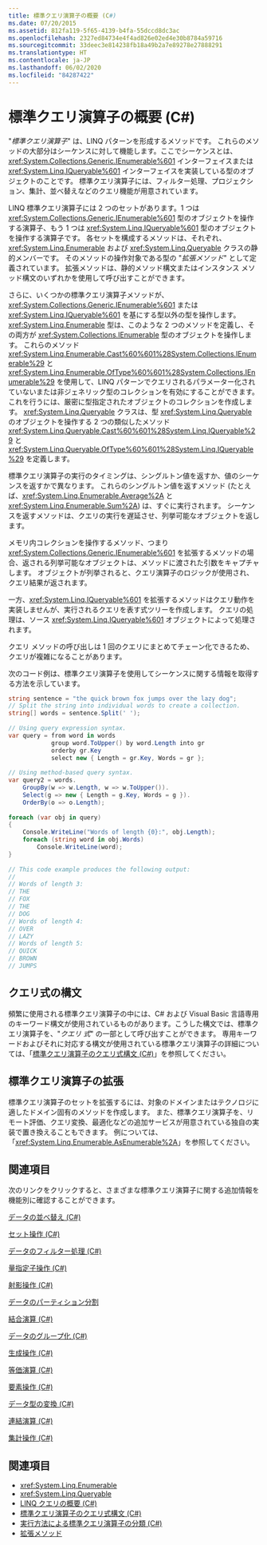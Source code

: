 ```yaml
---
title: 標準クエリ演算子の概要 (C#)
ms.date: 07/20/2015
ms.assetid: 812fa119-5f65-4139-b4fa-55dccd8dc3ac
ms.openlocfilehash: 2327ed84734e4f4ad826e02ed4e30b8784a59716
ms.sourcegitcommit: 33deec3e814238fb18a49b2a7e89278e27888291
ms.translationtype: HT
ms.contentlocale: ja-JP
ms.lasthandoff: 06/02/2020
ms.locfileid: "84287422"
---
```

# <a name="standard-query-operators-overview-c"></a>標準クエリ演算子の概要 (C#)
"*標準クエリ演算子*" は、LINQ パターンを形成するメソッドです。 これらのメソッドの大部分はシーケンスに対して機能します。ここでシーケンスとは、<xref:System.Collections.Generic.IEnumerable%601> インターフェイスまたは <xref:System.Linq.IQueryable%601> インターフェイスを実装している型のオブジェクトのことです。 標準クエリ演算子には、フィルター処理、プロジェクション、集計、並べ替えなどのクエリ機能が用意されています。  
  
 LINQ 標準クエリ演算子には 2 つのセットがあります。1 つは <xref:System.Collections.Generic.IEnumerable%601> 型のオブジェクトを操作する演算子、もう 1 つは <xref:System.Linq.IQueryable%601> 型のオブジェクトを操作する演算子です。 各セットを構成するメソッドは、それぞれ、<xref:System.Linq.Enumerable> および <xref:System.Linq.Queryable> クラスの静的メンバーです。 そのメソッドの操作対象である型の "*拡張メソッド*" として定義されています。 拡張メソッドは、静的メソッド構文またはインスタンス メソッド構文のいずれかを使用して呼び出すことができます。  
  
 さらに、いくつかの標準クエリ演算子メソッドが、<xref:System.Collections.Generic.IEnumerable%601> または <xref:System.Linq.IQueryable%601> を基にする型以外の型を操作します。 <xref:System.Linq.Enumerable> 型は、このような 2 つのメソッドを定義し、その両方が <xref:System.Collections.IEnumerable> 型のオブジェクトを操作します。 これらのメソッド <xref:System.Linq.Enumerable.Cast%60%601%28System.Collections.IEnumerable%29> と <xref:System.Linq.Enumerable.OfType%60%601%28System.Collections.IEnumerable%29> を使用して、LINQ パターンでクエリされるパラメーター化されていないまたは非ジェネリック型のコレクションを有効にすることができます。 これを行うには、厳密に型指定されたオブジェクトのコレクションを作成します。 <xref:System.Linq.Queryable> クラスは、型 <xref:System.Linq.Queryable> のオブジェクトを操作する 2 つの類似したメソッド <xref:System.Linq.Queryable.Cast%60%601%28System.Linq.IQueryable%29> と <xref:System.Linq.Queryable.OfType%60%601%28System.Linq.IQueryable%29> を定義します。  
  
 標準クエリ演算子の実行のタイミングは、シングルトン値を返すか、値のシーケンスを返すかで異なります。 これらのシングルトン値を返すメソッド (たとえば、<xref:System.Linq.Enumerable.Average%2A> と <xref:System.Linq.Enumerable.Sum%2A>) は、すぐに実行されます。 シーケンスを返すメソッドは、クエリの実行を遅延させ、列挙可能なオブジェクトを返します。  
  
 メモリ内コレクションを操作するメソッド、つまり <xref:System.Collections.Generic.IEnumerable%601> を拡張するメソッドの場合、返される列挙可能なオブジェクトは、メソッドに渡された引数をキャプチャします。 オブジェクトが列挙されると、クエリ演算子のロジックが使用され、クエリ結果が返されます。  
  
 一方、<xref:System.Linq.IQueryable%601> を拡張するメソッドはクエリ動作を実装しませんが、実行されるクエリを表す式ツリーを作成します。 クエリの処理は、ソース <xref:System.Linq.IQueryable%601> オブジェクトによって処理されます。  
  
 クエリ メソッドの呼び出しは 1 回のクエリにまとめてチェーン化できるため、クエリが複雑になることがあります。  
  
 次のコード例は、標準クエリ演算子を使用してシーケンスに関する情報を取得する方法を示しています。  
  
```csharp  
string sentence = "the quick brown fox jumps over the lazy dog";  
// Split the string into individual words to create a collection.  
string[] words = sentence.Split(' ');  
  
// Using query expression syntax.  
var query = from word in words  
            group word.ToUpper() by word.Length into gr  
            orderby gr.Key  
            select new { Length = gr.Key, Words = gr };  
  
// Using method-based query syntax.  
var query2 = words.  
    GroupBy(w => w.Length, w => w.ToUpper()).  
    Select(g => new { Length = g.Key, Words = g }).  
    OrderBy(o => o.Length);  
  
foreach (var obj in query)  
{  
    Console.WriteLine("Words of length {0}:", obj.Length);  
    foreach (string word in obj.Words)  
        Console.WriteLine(word);  
}  
  
// This code example produces the following output:  
//  
// Words of length 3:  
// THE  
// FOX  
// THE  
// DOG  
// Words of length 4:  
// OVER  
// LAZY  
// Words of length 5:  
// QUICK  
// BROWN  
// JUMPS
```  
  
## <a name="query-expression-syntax"></a>クエリ式の構文  
 頻繁に使用される標準クエリ演算子の中には、C# および Visual Basic 言語専用のキーワード構文が使用されているものがあります。こうした構文では、標準クエリ演算子を、"*クエリ* *式*" の一部として呼び出すことができます。 専用キーワードおよびそれに対応する構文が使用されている標準クエリ演算子の詳細については、「[標準クエリ演算子のクエリ式構文 (C#)](./query-expression-syntax-for-standard-query-operators.md)」を参照してください。  
  
## <a name="extending-the-standard-query-operators"></a>標準クエリ演算子の拡張  
 標準クエリ演算子のセットを拡張するには、対象のドメインまたはテクノロジに適したドメイン固有のメソッドを作成します。 また、標準クエリ演算子を、リモート評価、クエリ変換、最適化などの追加サービスが用意されている独自の実装で置き換えることもできます。 例については、「<xref:System.Linq.Enumerable.AsEnumerable%2A>」を参照してください。  
  
## <a name="related-sections"></a>関連項目  
 次のリンクをクリックすると、さまざまな標準クエリ演算子に関する追加情報を機能別に確認することができます。  
  
 [データの並べ替え (C#)](./sorting-data.md)  
  
 [セット操作 (C#)](./set-operations.md)  
  
 [データのフィルター処理 (C#)](./filtering-data.md)  
  
 [量指定子操作 (C#)](./quantifier-operations.md)  
  
 [射影操作 (C#)](./projection-operations.md)  
  
 [データのパーティション分割](./partitioning-data.md)  
  
 [結合演算 (C#)](./join-operations.md)  
  
 [データのグループ化 (C#)](./grouping-data.md)  
  
 [生成操作 (C#)](./generation-operations.md)  
  
 [等価演算 (C#)](./equality-operations.md)  
  
 [要素操作 (C#)](./element-operations.md)  
  
 [データ型の変換 (C#)](./converting-data-types.md)  
  
 [連結演算 (C#)](./concatenation-operations.md)  
  
 [集計操作 (C#)](./aggregation-operations.md)  
  
## <a name="see-also"></a>関連項目

- <xref:System.Linq.Enumerable>
- <xref:System.Linq.Queryable>
- [LINQ クエリの概要 (C#)](./introduction-to-linq-queries.md)
- [標準クエリ演算子のクエリ式構文 (C#)](./query-expression-syntax-for-standard-query-operators.md)
- [実行方法による標準クエリ演算子の分類 (C#)](./classification-of-standard-query-operators-by-manner-of-execution.md)
- [拡張メソッド](../../classes-and-structs/extension-methods.md)

